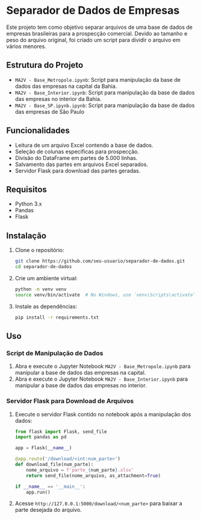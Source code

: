 # Separador de Dados de Empresas

Este projeto tem como objetivo separar arquivos de uma base de dados de empresas brasileiras para a prospecção comercial. Devido ao tamanho e peso do arquivo original, foi criado um script para dividir o arquivo em vários menores.

## Estrutura do Projeto

- `MA2V - Base_Metropole.ipynb`: Script para manipulação da base de dados das empresas na capital da Bahia.
- `MA2V - Base_Interior.ipynb`: Script para manipulação da base de dados das empresas no interior da Bahia.
- `MA2V - Base_SP.ipynb.ipynb`: Script para manipulação da base de dados das empresas de São Paulo

## Funcionalidades

- Leitura de um arquivo Excel contendo a base de dados.
- Seleção de colunas específicas para prospecção.
- Divisão do DataFrame em partes de 5.000 linhas.
- Salvamento das partes em arquivos Excel separados.
- Servidor Flask para download das partes geradas.

## Requisitos

- Python 3.x
- Pandas
- Flask

## Instalação

1. Clone o repositório:

    ```bash
    git clone https://github.com/seu-usuario/separador-de-dados.git
    cd separador-de-dados
    ```

2. Crie um ambiente virtual:

    ```bash
    python -m venv venv
    source venv/bin/activate  # No Windows, use `venv\Scripts\activate`
    ```

3. Instale as dependências:

    ```bash
    pip install -r requirements.txt
    ```

## Uso

### Script de Manipulação de Dados

1. Abra e execute o Jupyter Notebook `MA2V - Base_Metropole.ipynb` para manipular a base de dados das empresas na capital.
2. Abra e execute o Jupyter Notebook `MA2V - Base_Interior.ipynb` para manipular a base de dados das empresas no interior.

### Servidor Flask para Download de Arquivos

1. Execute o servidor Flask contido no notebook após a manipulação dos dados:

    ```python
    from flask import Flask, send_file
    import pandas as pd

    app = Flask(__name__)

    @app.route('/download/<int:num_parte>')
    def download_file(num_parte):
        nome_arquivo = f'parte_{num_parte}.xlsx'
        return send_file(nome_arquivo, as_attachment=True)

    if __name__ == '__main__':
        app.run()
    ```

2. Acesse `http://127.0.0.1:5000/download/<num_parte>` para baixar a parte desejada do arquivo.
